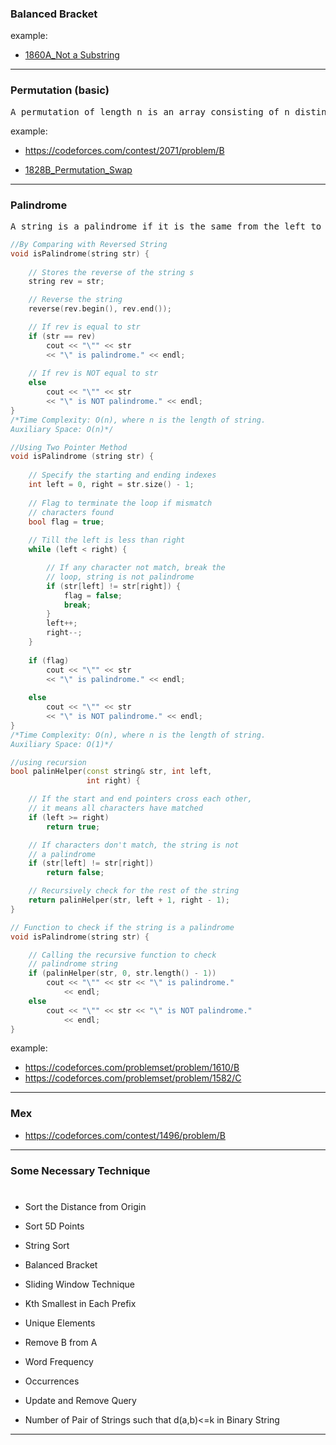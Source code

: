 ### Balanced Bracket

example:

- [1860A_Not a Substring]()

---

### Permutation (basic)

<pre>
A permutation of length n is an array consisting of n distinct integers from 1 to n in arbitrary order. For example, [2,3,1,5,4] is a permutation, but [1,2,2] is not a permutation (2 appears twice in the array), and [1,3,4] is also not a permutation (n=3 but there is 4 in the array).
</pre>

example:

- https://codeforces.com/contest/2071/problem/B

- [1828B_Permutation_Swap](1828B_Permutation_Swap.cpp)

---

### Palindrome
<pre>
A string is a palindrome if it is the same from the left to the right and from the right to the left. For example, the strings 'kek', 'abacaba', 'r' and 'papicipap' are palindromes, while the strings 'abb' and 'iq' are not.
</pre>

```cpp
//By Comparing with Reversed String
void isPalindrome(string str) {
  
  	// Stores the reverse of the string s
    string rev = str;

    // Reverse the string
    reverse(rev.begin(), rev.end());

    // If rev is equal to str
    if (str == rev)
        cout << "\"" << str
      	<< "\" is palindrome." << endl;
      
	// If rev is NOT equal to str
    else
        cout << "\"" << str
      	<< "\" is NOT palindrome." << endl;
}
/*Time Complexity: O(n), where n is the length of string.
Auxiliary Space: O(n)*/
```
```cpp
//Using Two Pointer Method
void isPalindrome (string str) {
  
  	// Specify the starting and ending indexes
    int left = 0, right = str.size() - 1;
  
  	// Flag to terminate the loop if mismatch
  	// characters found
  	bool flag = true;
  	
  	// Till the left is less than right
    while (left < right) {

        // If any character not match, break the
        // loop, string is not palindrome
        if (str[left] != str[right]) {
            flag = false;
            break;
        }
        left++;
        right--;
    }
  	
  	if (flag)
        cout << "\"" << str
      	<< "\" is palindrome." << endl;
      	
    else
        cout << "\"" << str
      	<< "\" is NOT palindrome." << endl;
}
/*Time Complexity: O(n), where n is the length of string.
Auxiliary Space: O(1)*/
```
```cpp
//using recursion
bool palinHelper(const string& str, int left,
                 int right) {

    // If the start and end pointers cross each other,
  	// it means all characters have matched
    if (left >= right)
        return true;

    // If characters don't match, the string is not
  	// a palindrome
    if (str[left] != str[right])
        return false;

    // Recursively check for the rest of the string
    return palinHelper(str, left + 1, right - 1);
}

// Function to check if the string is a palindrome
void isPalindrome(string str) {

    // Calling the recursive function to check
  	// palindrome string
    if (palinHelper(str, 0, str.length() - 1))
        cout << "\"" << str << "\" is palindrome."
      		<< endl;
    else
        cout << "\"" << str << "\" is NOT palindrome."
      		<< endl;
}
```

example:

- https://codeforces.com/problemset/problem/1610/B
- https://codeforces.com/problemset/problem/1582/C

---

### Mex

- https://codeforces.com/contest/1496/problem/B

---

### Some Necessary Technique

#

- Sort the Distance from Origin

- Sort 5D Points
- String Sort
- Balanced Bracket
- Sliding Window Technique
- Kth Smallest in Each Prefix
- Unique Elements
- Remove B from A
- Word Frequency
- Occurrences
- Update and Remove Query
- Number of Pair of Strings such that d(a,b)<=k in Binary String

---
